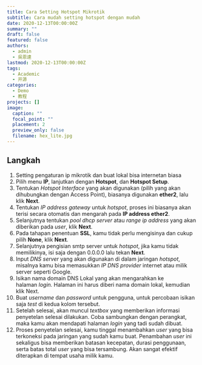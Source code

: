 ```yaml
---
title: Cara Setting Hotspot Mikrotik
subtitle: Cara mudah setting hotspot dengan mudah
date: 2020-12-13T00:00:00Z
summary: ""
draft: false
featured: false
authors:
  - admin
  - 吳恩達
lastmod: 2020-12-13T00:00:00Z
tags:
  - Academic
  - 开源
categories:
  - Demo
  - 教程
projects: []
image:
  caption: ""
  focal_point: ""
  placement: 2
  preview_only: false
  filename: hex_lite.jpg
---
```

<!--StartFragment-->

## Langkah

1. Setting pengaturan ip mikrotik dan buat lokal bisa internetan biasa
2. Pilih menu **IP**, lanjutkan dengan **Hotspot**, dan **Hotspot Setup**.
3. Tentukan *Hotspot Interface* yang akan digunakan (pilih yang akan dihubungkan dengan Access Point), biasanya digunakan **ether2**, lalu klik **Next**.
4. Tentukan *IP address gateway* untuk *hotspot*, proses ini biasanya akan terisi secara otomatis dan mengarah pada **IP address ether2**.
5. Selanjutnya tentukan *pool dhcp server* atau *range ip address* yang akan diberikan pada *user*, klik **Next**.
6. Pada tahapan penentuan **SSL**, kamu tidak perlu mengisinya dan cukup pilih **None**, klik **Next**.
7. Selanjutnya pengisian smtp server untuk *hotspot*, jika kamu tidak memilikinya, isi saja dengan 0.0.0.0 lalu tekan **Next**.
8. Input *DNS server* yang akan digunakan di dalam jaringan *hotspot*, misalnya kamu bisa memasukkan *IP DNS* *provider* internet atau milik server seperti Google.
9. Isikan nama domain DNS Lokal yang akan mengarahkan ke halaman *login.* Halaman ini harus diberi nama domain lokal, kemudian klik Next.
10. Buat *username* dan *password* untuk pengguna, untuk percobaan isikan saja *test* di kedua kolom tersebut.
11. Setelah selesai, akan muncul *textbox* yang memberikan informasi penyetelan selesai dilakukan. Coba sambungkan dengan perangkat, maka kamu akan mendapati halaman *login* yang tadi sudah dibuat.
12. Proses penyetelan selesai, kamu tinggal menambahkan *user* yang bisa terkoneksi pada jaringan yang sudah kamu buat. Penambahan *user* ini sekaligus bisa memberikan batasan kecepatan, durasi penggunaan, serta batas total *user* yang bisa tersambung. Akan sangat efektif diterapkan di tempat usaha milik kamu.

<!--EndFragment-->